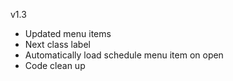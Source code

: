 v1.3
* Updated menu items
* Next class label
* Automatically load schedule menu item on open
* Code clean up
